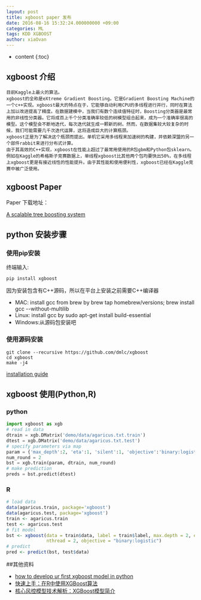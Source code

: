 ```yaml
---
layout: post
title: xgboost paper 发布
date: 2016-08-16 15:32:24.000000000 +09:00
categories: ML
tags: KDD XGBOOST
author: xiaOvan
---
```


* content
{:toc}

## xgboost 介绍
    目前Kaggle上最火的算法。
    xgboost的全称是eXtreme Gradient Boosting。它是Gradient Boosting Machine的一个c++实现。xgboost最大的特点在于，它能够自动利用CPU的多线程进行并行，同时在算法上加以改进提高了精度。在数据建模中，当我们有数个连续值特征时，Boosting分类器是最常用的非线性分类器。它将成百上千个分类准确率较低的树模型组合起来，成为一个准确率很高的模型。这个模型会不断地迭代，每次迭代就生成一颗新的树。然而，在数据集较大较复杂的时候，我们可能需要几千次迭代运算，这将造成巨大的计算瓶颈。
    xgboost正是为了解决这个瓶颈而提出。单机它采用多线程来加速树的构建，并依赖深盟的另一个部件rabbit来进行分布式计算。
    由于其高效的C++实现，xgboost在性能上超过了最常用使用的R包gbm和Python包sklearn。例如在Kaggle的希格斯子竞赛数据上，单线程xgboost比其他两个包均要快出50%，在多线程上xgboost更是有接近线性的性能提升。由于其性能和使用便利性，xgboost已经在Kaggle竞赛中被广泛使用。
    
## xgboost Paper

Paper 下载地址：

[A scalable tree boosting system](http://www.kdd.org/kdd2016/papers/files/rfp0697-chenAemb.pdf)

## python 安装步骤

### 使用pip安装

终端输入:

```shell
pip install xgboost

```

因为安装包含有C++源码，所以在平台上安装之前需要C++编译器

* MAC:  install gcc from brew by brew tap homebrew/versions; brew install gcc --without-multilib
* Linux: install gcc by sudo apt-get install build-essential
* Windows:从源码包安装吧

### 使用源码安装

```shell
git clone --recursive https://github.com/dmlc/xgboost
cd xgboost
make -j4
```

[installation guide](https://xgboost.readthedocs.io/en/latest/build.html)

## xgboost 使用(Python,R)

### python

```python
import xgboost as xgb
# read in data
dtrain = xgb.DMatrix('demo/data/agaricus.txt.train')
dtest = xgb.DMatrix('demo/data/agaricus.txt.test')
# specify parameters via map
param = {'max_depth':2, 'eta':1, 'silent':1, 'objective':'binary:logistic' }
num_round = 2
bst = xgb.train(param, dtrain, num_round)
# make prediction
preds = bst.predict(dtest)
```

### R

```R
# load data
data(agaricus.train, package='xgboost')
data(agaricus.test, package='xgboost')
train <- agaricus.train
test <- agaricus.test
# fit model
bst <- xgboost(data = train$data, label = train$label, max.depth = 2, eta = 1, nround = 2,
               nthread = 2, objective = "binary:logistic")
# predict
pred <- predict(bst, test$data)
```


##其他资料

* [how to develop ur first xgboost model in python](http://machinelearningmastery.com/develop-first-xgboost-model-python-scikit-learn/)
* [快速上手：在R中使用XGBoost算法](http://www.tuicool.com/articles/MFn6by#0-tsina-1-21840-397232819ff9a47a7b7e80a40613cfe1)
* [核心风控模型技术解析：XGBoost模型简介](http://weibo.com/ttarticle/p/show?id=2309403996478942140088)

